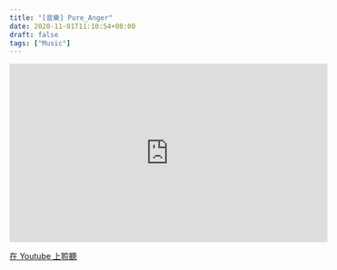 ```yaml
---
title: "[音樂] Pure_Anger"
date: 2020-11-01T11:10:54+08:00
draft: false
tags: ["Music"]
---
```


<iframe width="560" height="315" src="https://www.youtube.com/embed/5DRcKKoSjVk" frameborder="0" allow="accelerometer; autoplay; clipboard-write; encrypted-media; gyroscope; picture-in-picture" allowfullscreen></iframe>

[在 Youtube 上聆聽](https://youtu.be/5DRcKKoSjVk)